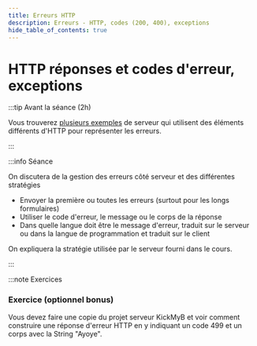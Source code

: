 ```yaml
---
title: Erreurs HTTP
description: Erreurs - HTTP, codes (200, 400), exceptions
hide_table_of_contents: true
---
```


# HTTP réponses et codes d'erreur, exceptions

<Row>

<Column>

:::tip Avant la séance (2h)

Vous trouverez [plusieurs exemples](https://github.com/departement-info-cem/4N6-Mobile/tree/main/code/HTTPResponse) de serveur qui utilisent des éléments différents d'HTTP pour représenter les erreurs.

:::

</Column>

<Column>

:::info Séance

On discutera de la gestion des erreurs côté serveur et des différentes stratégies

- Envoyer la première ou toutes les erreurs (surtout pour les longs formulaires)
- Utiliser le code d'erreur, le message ou le corps de la réponse
- Dans quelle langue doit être le message d'erreur, traduit sur le serveur ou dans la langue de programmation et traduit sur le client

On expliquera la stratégie utilisée par le serveur fourni dans le cours.

:::

</Column>

</Row>

:::note Exercices

### Exercice (optionnel bonus)

Vous devez faire une copie du projet serveur KickMyB et voir comment construire une réponse d'erreur HTTP en y indiquant un code 499 et un corps avec la String "Ayoye".
